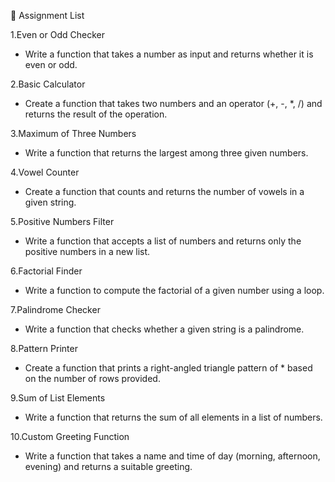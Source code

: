 📝 Assignment List


1.Even or Odd Checker

- Write a function that takes a number as input and returns whether it is even or odd.


2.Basic Calculator

- Create a function that takes two numbers and an operator (+, -, *, /) and returns the result of the operation.


3.Maximum of Three Numbers

- Write a function that returns the largest among three given numbers.


4.Vowel Counter

- Create a function that counts and returns the number of vowels in a given string.


5.Positive Numbers Filter

- Write a function that accepts a list of numbers and returns only the positive numbers in a new list.


6.Factorial Finder

- Write a function to compute the factorial of a given number using a loop.


7.Palindrome Checker

- Write a function that checks whether a given string is a palindrome.


8.Pattern Printer

- Create a function that prints a right-angled triangle pattern of * based on the number of rows provided.


9.Sum of List Elements

- Write a function that returns the sum of all elements in a list of numbers.


10.Custom Greeting Function

- Write a function that takes a name and time of day (morning, afternoon, evening) and returns a suitable greeting.

